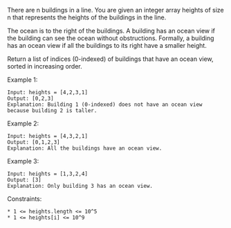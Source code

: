 There are n buildings in a line. You are given an integer array heights of size n that represents the heights of the buildings in the line.

The ocean is to the right of the buildings. A building has an ocean view if the building can see the ocean without obstructions. Formally, a building has an ocean view if all the buildings to its right have a smaller height.

Return a list of indices (0-indexed) of buildings that have an ocean view, sorted in increasing order.

Example 1:  
````
Input: heights = [4,2,3,1]  
Output: [0,2,3]
Explanation: Building 1 (0-indexed) does not have an ocean view because building 2 is taller.  
````
Example 2:  
````
Input: heights = [4,3,2,1]  
Output: [0,1,2,3]
Explanation: All the buildings have an ocean view.    
````
Example 3:  
````
Input: heights = [1,3,2,4]
Output: [3]
Explanation: Only building 3 has an ocean view.
````

Constraints:
````
* 1 <= heights.length <= 10^5
* 1 <= heights[i] <= 10^9
````